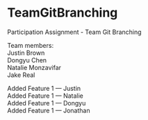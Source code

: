 # TeamGitBranching
 Participation Assignment - Team Git Branching
  
Team members:   
Justin Brown  
Dongyu Chen  
Natalie Monzavifar  
Jake Real  
  
Added Feature 1 — Justin   
Added Feature 1 — Natalie   
Added Feature 1 — Dongyu   
Added Feature 1 — Jonathan
